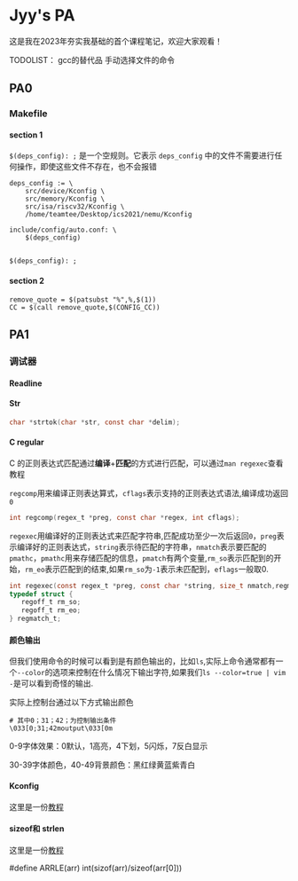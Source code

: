 # Jyy's PA

这是我在2023年夯实我基础的首个课程笔记，欢迎大家观看！

TODOLIST：
gcc的替代品
手动选择文件的命令
## PA0


### Makefile

#### section 1
 `$(deps_config): ;` 是一个空规则。它表示 `deps_config` 中的文件不需要进行任何操作，即使这些文件不存在，也不会报错

```
deps_config := \
	src/device/Kconfig \
	src/memory/Kconfig \
	src/isa/riscv32/Kconfig \
	/home/teamtee/Desktop/ics2021/nemu/Kconfig

include/config/auto.conf: \
	$(deps_config)


$(deps_config): ;
```


#### section 2 
```
remove_quote = $(patsubst "%",%,$(1))
CC = $(call remove_quote,$(CONFIG_CC))

```
## PA1


### 调试器

#### Readline

#### Str

```c
char *strtok(char *str, const char *delim);
```

#### C regular

C 的正则表达式匹配通过**编译**+**匹配**的方式进行匹配，可以通过`man regexec`查看教程

`regcomp`用来编译正则表达算式，`cflags`表示支持的正则表达式语法,编译成功返回`0`

```c
int regcomp(regex_t *preg, const char *regex, int cflags);

```
`regexec`用编译好的正则表达式来匹配字符串,匹配成功至少一次后返回`0`，`preg`表示编译好的正则表达式，`string`表示待匹配的字符串，`nmatch`表示要匹配的`pmathc`，`pmathc`用来存储匹配的信息，`pmatch`有两个变量,`rm_so`表示匹配到的开始，`rm_eo`表示匹配到的结束,如果`rm_so`为`-1`表示未匹配到，`eflags`一般取0.

```c
int regexec(const regex_t *preg, const char *string, size_t nmatch,regmatch_t pmatch[], int eflags);
typedef struct {
   regoff_t rm_so;
   regoff_t rm_eo;
} regmatch_t;
```


#### 颜色输出
但我们使用命令的时候可以看到是有颜色输出的，比如`ls`,实际上命令通常都有一个`--color`的选项来控制在什么情况下输出字符,如果我们`ls --color=true | vim -`是可以看到奇怪的输出.

实际上控制台通过以下方式输出颜色

```
# 其中0；31；42；为控制输出条件
\033[0;31;42moutput\033[0m

```
0-9字体效果：0默认，1高亮，4下划，5闪烁，7反白显示

30-39字体颜色，40-49背景颜色：黑红绿黄蓝紫青白

#### Kconfig

这里是一份[教程](https://docs.kernel.org/kbuild/kconfig-language.html)

#### sizeof和 strlen
这里是一份[教程](https://www.runoob.com/w3cnote/strlen-and-sizeof.html)

#define ARRLE(arr) int(sizof(arr)/sizeof(arr[0]))

